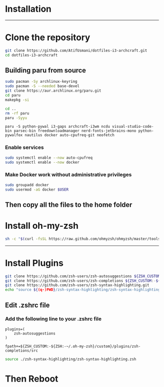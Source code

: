 # Installation
---

# Clone the repository
```bash
git clone https://github.com/AtifUsmani/dotfiles-i3-archcraft.git
cd dotfiles-i3-archcraft
```

## Building paru from source
```bash
sudo pacman -Sy archlinux-keyring
sudo pacman -S --needed base-devel
git clone https://aur.archlinux.org/paru.git
cd paru
makepkg -si
```

```bash
cd ..
rm -rf paru
paru -Syyu
```

```
paru -S python-pywal i3-gaps archcraft-i3wm ncdu visual-studio-code-bin parsec-bin freedownloadmanager nerd-fonts-jetbrains-mono python-pywalfox nautilus docker auto-cpufreq-git neofetch
```

### Enable services
```bash
sudo systemctl enable --now auto-cpufreq 
sudo systemctl enable --now docker
```

### Make Docker work without administrative privileges
```bash
sudo groupadd docker
sudo usermod -aG docker $USER
```

## Then copy all the files to the home folder
# Install oh-my-zsh
```bash
sh -c "$(curl -fsSL https://raw.github.com/ohmyzsh/ohmyzsh/master/tools/install.sh)"
```
---

# Install Plugins

```bash
git clone https://github.com/zsh-users/zsh-autosuggestions ${ZSH_CUSTOM:-~/.oh-my-zsh/custom}/plugins/zsh-autosuggestions
git clone https://github.com/zsh-users/zsh-completions ${ZSH_CUSTOM:-${ZSH:-~/.oh-my-zsh}/custom}/plugins/zsh-completions
git clone https://github.com/zsh-users/zsh-syntax-highlighting.git
echo "source ${(q-)PWD}/zsh-syntax-highlighting/zsh-syntax-highlighting.zsh" >> ${ZDOTDIR:-$HOME}/.zshrc
```

## Edit .zshrc file

### Add the following line to your .zshrc file

```
plugins=( 
    zsh-autosuggestions
)

fpath+=${ZSH_CUSTOM:-${ZSH:-~/.oh-my-zsh}/custom}/plugins/zsh-completions/src
```

```bash
source ./zsh-syntax-highlighting/zsh-syntax-highlighting.zsh
```

# Then Reboot